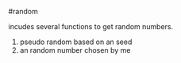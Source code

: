 #random

incudes several functions to get random numbers. 
1. pseudo random based on an seed
2. an random number chosen by me
